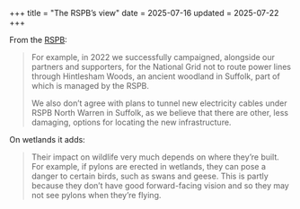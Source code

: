 +++
title = "The RSPB’s view"
date = 2025-07-16
updated = 2025-07-22
+++

From the [RSPB](https://www.rspb.org.uk/helping-nature/what-we-do/influence-government-and-business/nature-and-climate-emergency/pylons-and-power-lines):

> For example, in 2022 we successfully campaigned, alongside our partners and supporters, for the National Grid not to route power lines through Hintlesham Woods, an ancient woodland in Suffolk, part of which is managed by the RSPB.
> 
> We also don’t agree with plans to tunnel new electricity cables under RSPB North Warren in Suffolk, as we believe that there are other, less damaging, options for locating the new infrastructure.

On wetlands it adds:

> Their impact on wildlife very much depends on where they’re built. For example, if pylons are erected in wetlands, they can pose a danger to certain birds, such as swans and geese. This is partly because they don’t have good forward-facing vision and so they may not see pylons when they’re flying. 